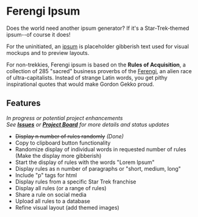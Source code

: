 # Ferengi Ipsum

Does the world need another ipsum generator? If it's a Star-Trek-themed ipsum--of course it does!

For the uninitiated, an [ipsum](https://www.lipsum.com/) is placeholder gibberish text used for visual mockups and to preview layouts.

For non-trekkies, Ferengi ipsum is based on the __Rules of Acquisition__, a collection of 285 "sacred" business proverbs of the [Ferengi](https://en.wikipedia.org/wiki/Ferengi), an alien race of ultra-capitalists. Instead of strange Latin words, you get pithy inspirational quotes that would make Gordon Gekko proud.

## Features
*In progress or potential project enhancements*<br>
*See **[Issues](https://github.com/tinuola/ferengi-ipsum/issues)** or **[Project Board](https://github.com/tinuola/ferengi-ipsum/projects/1)** for more details and status updates*

* ~~Display n number of rules randomly~~ *(Done)*
* Copy to clipboard button functionality
* Randomize display of individual words in requested number of rules (Make the display more gibberish)
* Start the display of rules with the words "Lorem Ipsum"
* Display rules as n number of paragraphs or "short, medium, long"
* Include "p" tags for html
* Display rules from a specific Star Trek franchise
* Display all rules (or a range of rules)
* Share a rule on social media
* Upload all rules to a database
* Refine visual layout (add themed images)
